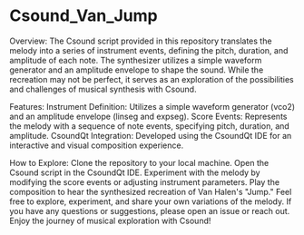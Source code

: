 # Csound_Van_Jump
Overview:
The Csound script provided in this repository translates the melody into a series of instrument events, defining the pitch, duration, and amplitude of each note. 
The synthesizer utilizes a simple waveform generator and an amplitude envelope to shape the sound. 
While the recreation may not be perfect, it serves as an exploration of the possibilities and challenges of musical synthesis with Csound.

Features:
Instrument Definition: Utilizes a simple waveform generator (vco2) and an amplitude envelope (linseg and expseg).
Score Events: Represents the melody with a sequence of note events, specifying pitch, duration, and amplitude.
CsoundQt Integration: Developed using the CsoundQt IDE for an interactive and visual composition experience.

How to Explore:
Clone the repository to your local machine.
Open the Csound script in the CsoundQt IDE.
Experiment with the melody by modifying the score events or adjusting instrument parameters.
Play the composition to hear the synthesized recreation of Van Halen's "Jump."
Feel free to explore, experiment, and share your own variations of the melody. 
If you have any questions or suggestions, please open an issue or reach out. Enjoy the journey of musical exploration with Csound!

